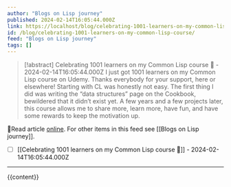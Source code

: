 ```yaml
---
author: "Blogs on Lisp journey"
published: 2024-02-14T16:05:44.000Z
link: https://localhost/blog/celebrating-1001-learners-on-my-common-lisp-course/
id: /blog/celebrating-1001-learners-on-my-common-lisp-course/
feed: "Blogs on Lisp journey"
tags: []
---
```

> [!abstract] Celebrating 1001 learners on my Common Lisp course 🥳 - 2024-02-14T16:05:44.000Z
> I just got 1001 learners on my Common Lisp course on Udemy. Thanks everybody for your support, here or elsewhere! Starting with CL was honestly not easy. The first thing I did was writing the “data structures” page on the Cookbook, bewildered that it didn’t exist yet. A few years and a few projects later, this course allows me to share more, learn more, have fun, and have some rewards to keep the motivation up.

🔗Read article [online](https://localhost/blog/celebrating-1001-learners-on-my-common-lisp-course/). For other items in this feed see [[Blogs on Lisp journey]].

- [ ] [[Celebrating 1001 learners on my Common Lisp course 🥳]] - 2024-02-14T16:05:44.000Z
- - -
{{content}}
